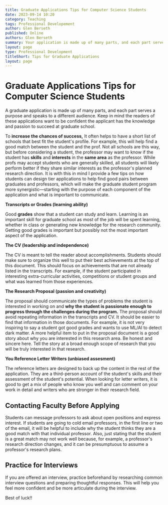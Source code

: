 ```yaml
---
title: Graduate Applications Tips for Computer Science Students
date: 2023-09-14 10:20
category: Teaching
tags: Professional Developement
author: Glen Berseth
published: Online
authors: Glen Berseth
summary: Your application is made up of many parts, and each part serves a purpose and speaks to a different audience. Keep in mind the readers of these applications want to be confident you have the knowledge and passion to succeed at graduate school.
layout: page
type: Professional Development
titleShort: Tips for Graduate Applications
layout: page
---
```


# Graduate Applications Tips for Computer Science Students

A graduate application is made up of many parts, and each part serves a purpose and speaks to a different audience. Keep in mind the readers of these applications want to be confident the applicant has the knowledge and passion to succeed at graduate school.

To **increase the chances of success,** It often helps to have a short list of schools that best fit the student's profile. For example, this will help find a good match between the student and the prof. Not all schools are this way, but before considering a student, the professor may want to know if the student has **skills** and **interests** in the **same area** as the professor. While profs may accept students who are generally skilled, all students will likely perform better if they share similar interests as the professor's planned research direction. It is with this in mind I provide a few tips on how students can design tier applications to help find good pairs between graduates and professors, which will make the graduate student program more synergistic—starting with the purpose of each component of the application and what is important to communicate.

**Transcripts or Grades (learning ability)**

Good **grades** show that a student can study and learn. Learning is an important skill for graduate school as most of the job will be spent learning, whether in class or generating new knowledge for the research community. Getting good grades is important but possibly not the most important aspect of the application.

**The CV (leadership and independence)**

The CV is meant to tell the reader about accomplishments. Students should make sure to organize this well to put their best achievements at the top of this document. This should focus on achievements that are not already listed in the transcripts. For example, if the student participated in interesting extra-curricular activities, competitions or student groups and what was learned from those experiences.

**The Research Proposal (passion and creativity)**

The proposal should communicate the types of problems the student is interested in working on and **why the student is passionate enough to progress through the challenges during the program.** The proposal should avoid repeating information in the transcripts and CV. It should be easier to find that information in those documents. For example, it is not very inspiring to say a student got good grades and wants to use ML/AI to detect dark matter. A more helpful item to put in the proposal document is a good story about why you are interested in this research area. Be honest and sincere here. Tell the story at a broad enough scope of research that you will be truly interested in that research.

**You Reference Letter Writers (unbiased assesment)**

The reference letters are designed to back up the content in the rest of the application. They are a third-person account of the student's skills and their assessment of the student's potential. When looking for letter writers, it is good to get a mix of people who know you well and can comment on your work in detail and writers who are stronger in their research field.

## Contacting Faculty Before Applying

Students can message professors to ask about open positions and express interest. If students are going to cold email professors, in the first line or two of the email, it will be helpful to include why the student thinks they are a good match with that individual professor. Also, just stating that the student is a great match may not work well because, for example, a professor's research direction changes, and it can be presumptuous to assume a professor's research plans.

## Practice for Interviews

If you are offered an interview, practice beforehand by researching common interview questions and preparing thoughtful responses. This will help you feel more confident and be more articulate during the interview.

Best of luck!!